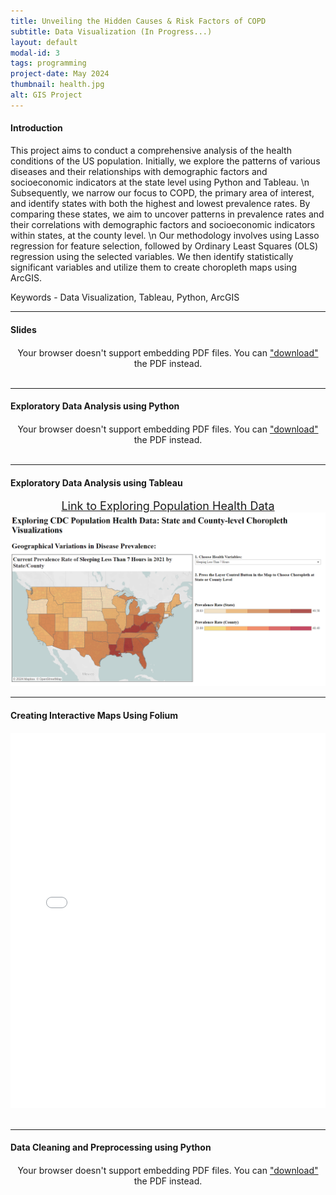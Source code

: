 ```yaml
---
title: Unveiling the Hidden Causes & Risk Factors of COPD
subtitle: Data Visualization (In Progress...)
layout: default
modal-id: 3
tags: programming
project-date: May 2024
thumbnail: health.jpg
alt: GIS Project
---
```


<html>
<head>
    <meta name="viewport" content="width=device-width, initial-scale=1.0">
    <style>
        /* Style for the PDF container */
        .pdf-container {
            overflow-y: auto;
            max-height: 500px;
            margin-top: 20px; /* Add margin to separate from the text */
        }
        /* Style for the iframe container */
        .iframe-container {
        width: 100%; /* Adjust as needed */
        max-width: 1000px; /* Adjust as needed */
        margin-top: 20px;
        /* You can set a specific height for the container if needed */
        /* height: 500px; */
        }
        .iframe-container iframe {
        width: 100%; /* Set the iframe width to fill its container */
        height: 600px; /* Set a fixed height for the iframe */
        /* Alternatively, you can set a percentage height as well */
        /* height: 100%; */
        }
    </style>
</head>
<body>
    <h4>Introduction</h4>
    <p>This project aims to conduct a comprehensive analysis of the health conditions of the US population. Initially, we explore the patterns of various diseases and their relationships with demographic factors and socioeconomic indicators at the state level using Python and Tableau. \n Subsequently, we narrow our focus to COPD, the primary area of interest, and identify states with both the highest and lowest prevalence rates. By comparing these states, we aim to uncover patterns in prevalence rates and their correlations with demographic factors and socioeconomic indicators within states, at the county level. \n Our methodology involves using Lasso regression for feature selection, followed by Ordinary Least Squares (OLS) regression using the selected variables. We then identify statistically significant variables and utilize them to create choropleth maps using ArcGIS.</p>
    <p>Keywords - Data Visualization, Tableau, Python, ArcGIS</p>
    <hr class="star-primary">
    <h4>Slides</h4>
    <!-- PDF container -->
    <div class="pdf-container" style="text-align: center;">
        <object data="img/portfolio/GIS.pdf" width="640" height="480" type="application/pdf">
            <!-- Fallback message if the browser doesn't support PDF embedding -->
            Your browser doesn't support embedding PDF files. You can <a href="img/portfolio/GIS.pdf">"download"</a> the PDF instead.
        </object>
    </div>
    <br>
    <hr class="star-primary">
    <h4>Exploratory Data Analysis using Python</h4>
    <div class="pdf-container" style="text-align: center;">
        <object data="img/portfolio/EDA.pdf" width="640" height="480" type="application/pdf">
            <!-- Fallback message if the browser doesn't support PDF embedding -->
            Your browser doesn't support embedding PDF files. You can <a href="img/portfolio/EDA.pdf">"download"</a> the PDF instead.
        </object>
    </div>
    <br>
    <hr class="star-primary">
    <h4>Exploratory Data Analysis using Tableau</h4>
    <div style="text-align: center;">
        <a href="https://public.tableau.com/app/profile/yuting.weng/viz/ExploringCDCPopulationHealthDataStateandCounty-levelChoroplethVisualizations/Dashboard1?publish=yes" target="_blank" style="font-size: 18px;">Link to Exploring Population Health Data</a>
    </div>
    <img src="img/portfolio/tableau.png" class="img-responsive img-centered" alt="Exploring Population Health Data">  
    <br>
    <hr class="star-primary" style="text-align: center;">
    <h4>Creating Interactive Maps Using Folium</h4>
    <div class="iframe-container">
        <iframe src="img/portfolio/us_map.html" frameborder="0"></iframe>
    </div>
    <br>
    <hr class="star-primary">
    <h4>Data Cleaning and Preprocessing using Python</h4>
    <div class="pdf-container" style="text-align: center;">
        <object data="img/portfolio/Data Cleaning and Preprocessing.pdf" width="640" height="480" type="application/pdf">
            <!-- Fallback message if the browser doesn't support PDF embedding -->
            Your browser doesn't support embedding PDF files. You can <a href="img/portfolio/Data Cleaning and Preprocessing.pdf">"download"</a> the PDF instead.
        </object>
    </div>
    <br>
</body>
</html>

